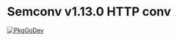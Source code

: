 # Semconv v1.13.0 HTTP conv

[![PkgGoDev](https://pkg.go.dev/badge/go.opentelemetry.io/otel/semconv/v1.13.0/httpconv)](https://pkg.go.dev/go.opentelemetry.io/otel/semconv/v1.13.0/httpconv)

